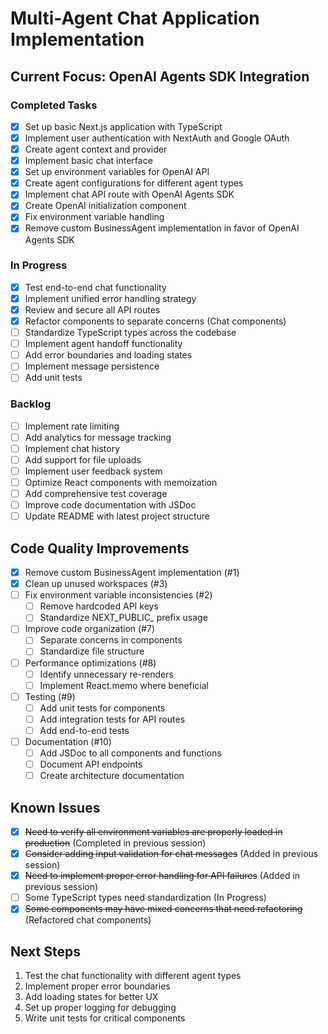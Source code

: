 # Multi-Agent Chat Application Implementation

## Current Focus: OpenAI Agents SDK Integration

### Completed Tasks
- [x] Set up basic Next.js application with TypeScript
- [x] Implement user authentication with NextAuth and Google OAuth
- [x] Create agent context and provider
- [x] Implement basic chat interface
- [x] Set up environment variables for OpenAI API
- [x] Create agent configurations for different agent types
- [x] Implement chat API route with OpenAI Agents SDK
- [x] Create OpenAI initialization component
- [x] Fix environment variable handling
- [x] Remove custom BusinessAgent implementation in favor of OpenAI Agents SDK

### In Progress
- [x] Test end-to-end chat functionality
- [x] Implement unified error handling strategy
- [x] Review and secure all API routes
- [x] Refactor components to separate concerns (Chat components)
- [ ] Standardize TypeScript types across the codebase
- [ ] Implement agent handoff functionality
- [ ] Add error boundaries and loading states
- [ ] Implement message persistence
- [ ] Add unit tests

### Backlog
- [ ] Implement rate limiting
- [ ] Add analytics for message tracking
- [ ] Implement chat history
- [ ] Add support for file uploads
- [ ] Implement user feedback system
- [ ] Optimize React components with memoization
- [ ] Add comprehensive test coverage
- [ ] Improve code documentation with JSDoc
- [ ] Update README with latest project structure

## Code Quality Improvements
- [x] Remove custom BusinessAgent implementation (#1)
- [x] Clean up unused workspaces (#3)
- [ ] Fix environment variable inconsistencies (#2)
  - [ ] Remove hardcoded API keys
  - [ ] Standardize NEXT_PUBLIC_ prefix usage
- [ ] Improve code organization (#7)
  - [ ] Separate concerns in components
  - [ ] Standardize file structure
- [ ] Performance optimizations (#8)
  - [ ] Identify unnecessary re-renders
  - [ ] Implement React.memo where beneficial
- [ ] Testing (#9)
  - [ ] Add unit tests for components
  - [ ] Add integration tests for API routes
  - [ ] Add end-to-end tests
- [ ] Documentation (#10)
  - [ ] Add JSDoc to all components and functions
  - [ ] Document API endpoints
  - [ ] Create architecture documentation

## Known Issues
- [x] ~~Need to verify all environment variables are properly loaded in production~~ (Completed in previous session)
- [x] ~~Consider adding input validation for chat messages~~ (Added in previous session)
- [x] ~~Need to implement proper error handling for API failures~~ (Added in previous session)
- [ ] Some TypeScript types need standardization (In Progress)
- [x] ~~Some components may have mixed concerns that need refactoring~~ (Refactored chat components)

## Next Steps
1. Test the chat functionality with different agent types
2. Implement proper error boundaries
3. Add loading states for better UX
4. Set up proper logging for debugging
5. Write unit tests for critical components
